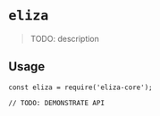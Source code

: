 # `eliza`

> TODO: description

## Usage

```
const eliza = require('eliza-core');

// TODO: DEMONSTRATE API
```
